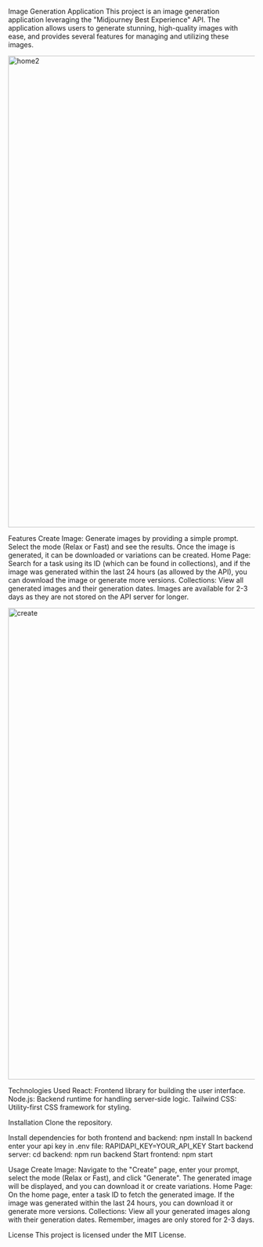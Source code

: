 Image Generation Application
This project is an image generation application leveraging the "Midjourney Best Experience" API. The application allows users to generate stunning, high-quality images with ease, and provides several features for managing and utilizing these images.

<img width="961" alt="home2" src="https://github.com/deiu25/midjourney-best-experience-api/assets/109814285/1b74e85c-e389-4eef-8017-3ef0b9bfaca4">

Features
Create Image: Generate images by providing a simple prompt. Select the mode (Relax or Fast) and see the results. Once the image is generated, it can be downloaded or variations can be created.
Home Page: Search for a task using its ID (which can be found in collections), and if the image was generated within the last 24 hours (as allowed by the API), you can download the image or generate more versions.
Collections: View all generated images and their generation dates. Images are available for 2-3 days as they are not stored on the API server for longer.


<img width="961" alt="create" src="https://github.com/deiu25/midjourney-best-experience-api/assets/109814285/f022db87-7752-4b3a-b1e5-20711f0ea0f6">

Technologies Used
React: Frontend library for building the user interface.
Node.js: Backend runtime for handling server-side logic.
Tailwind CSS: Utility-first CSS framework for styling.

Installation
Clone the repository.

Install dependencies for both frontend and backend: npm install
In backend enter your api key in .env file: RAPIDAPI_KEY=YOUR_API_KEY
Start backend server: cd backend: npm run backend
Start frontend: npm start

Usage
Create Image: Navigate to the "Create" page, enter your prompt, select the mode (Relax or Fast), and click "Generate". The generated image will be displayed, and you can download it or create variations.
Home Page: On the home page, enter a task ID to fetch the generated image. If the image was generated within the last 24 hours, you can download it or generate more versions.
Collections: View all your generated images along with their generation dates. Remember, images are only stored for 2-3 days.

License
This project is licensed under the MIT License.
